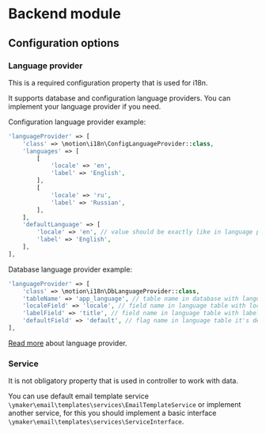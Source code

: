 Backend module
==============

## Configuration options

### Language provider

This is a required configuration property that is used for i18n.

It supports database and configuration language providers. You can implement your language
provider if you need.

Configuration language provider example:

```php
'languageProvider' => [
    'class' => \motion\i18n\ConfigLanguageProvider::class,
    'languages' => [
        [
            'locale' => 'en',
            'label' => 'English',
        ],
        [
            'locale' => 'ru',
            'label' => 'Russian',
        ],
    ],
    'defaultLanguage' => [
        'locale' => 'en', // value should be exactly like in language property of your app config
        'label' => 'English',
    ],
],
```

Database language provider example:

```php
'languageProvider' => [
    'class' => \motion\i18n\DbLanguageProvider::class,
    'tableName' => 'app_language', // table name in database with languages
    'localeField' => 'locale', // field name in language table with locale
    'labelField' => 'title', // field name in language table with label
    'defaultField' => 'default', // flag name in language table it's default language
],
```

[Read more](https://github.com/motion/yii2-language-provider) about language provider.

### Service

It is not obligatory property that is used in controller to work with data.

You can use default email template service `\ymaker\email\templates\services\EmailTemplateService`
or implement another service, for this you should implement a basic interface `\ymaker\email\templates\services\ServiceInterface`.